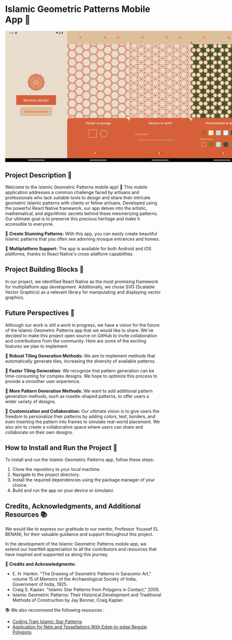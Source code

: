 # **Islamic Geometric Patterns Mobile App 📱**



<div style="display: flex;">
 <img src="screenshots/screen_1.png" alt="Image" width="200" />
<img src="screenshots/screen_2.png" alt="Image" width="200" />
<img src="screenshots/screen_3.png" alt="Image" width="200" />
<img src="screenshots/screen_4.png" alt="Image" width="200" />
</div>

## **Project Description 📜**

Welcome to the Islamic Geometric Patterns mobile app! 🎉 This mobile application addresses a common challenge faced by artisans and professionals who lack suitable tools to design and share their intricate geometric Islamic patterns with clients or fellow artisans. Developed using the powerful React Native framework, our app delves into the artistic, mathematical, and algorithmic secrets behind these mesmerizing patterns. Our ultimate goal is to preserve this precious heritage and make it accessible to everyone.

🔹 **Create Stunning Patterns:** With this app, you can easily create beautiful Islamic patterns that you often see adorning mosque entrances and homes.

🔹 **Multiplatform Support:** The app is available for both Android and iOS platforms, thanks to React Native's cross-platform capabilities.

## **Project Building Blocks 🧱**

In our project, we identified React Native as the most promising framework for multiplatform app development. Additionally, we chose SVG (Scalable Vector Graphics) as a relevant library for manipulating and displaying vector graphics.

## **Future Perspectives 🚀**

Although our work is still a work in progress, we have a vision for the future of the Islamic Geometric Patterns app that we would like to share. We've decided to make this project open source on GitHub to invite collaboration and contributions from the community. Here are some of the exciting features we plan to implement:

🔹 **Robust Tiling Generation Methods:** We aim to implement methods that automatically generate tiles, increasing the diversity of available patterns.

🔹 **Faster Tiling Generation:** We recognize that pattern generation can be time-consuming for complex designs. We hope to optimize this process to provide a smoother user experience.

🔹 **More Pattern Generation Methods:** We want to add additional pattern generation methods, such as rosette-shaped patterns, to offer users a wider variety of designs.

🔹 **Customization and Collaboration:** Our ultimate vision is to give users the freedom to personalize their patterns by adding colors, text, borders, and even inserting the pattern into frames to simulate real-world placement. We also aim to create a collaborative space where users can share and collaborate on their own designs.

## **How to Install and Run the Project 🚀**

To install and run the Islamic Geometric Patterns app, follow these steps:

1. Clone the repository to your local machine.
2. Navigate to the project directory.
3. Install the required dependencies using the package manager of your choice.
4. Build and run the app on your device or simulator.

## **Credits, Acknowledgments, and Additional Resources 📚**

We would like to express our gratitude to our mentor, Professor Youssef EL BENANI, for their valuable guidance and support throughout this project.

In the development of the Islamic Geometric Patterns mobile app, we extend our heartfelt appreciation to all the contributors and resources that have inspired and supported us along this journey.

🔹 **Credits and Acknowledgments:**

- E. H. Hankin. "The Drawing of Geometric Patterns in Saracenic Art," volume 15 of Memoirs of the Archaeological Society of India, Government of India, 1925.
- Craig S. Kaplan. "Islamic Star Patterns from Polygons in Contact," 2005.
- Islamic Geometric Patterns: Their Historical Development and Traditional Methods of Construction by Jay Bonner, Craig Kaplan

📚 We also recommend the following resources :

- [Coding Train Islamic Star Patterns](https://youtu.be/hCjTKCb2Cuw)
- [Application for Nets and Tessellations With Edge-to-edge Regular Polygons](https://github.com/HHogg/antwerp)
